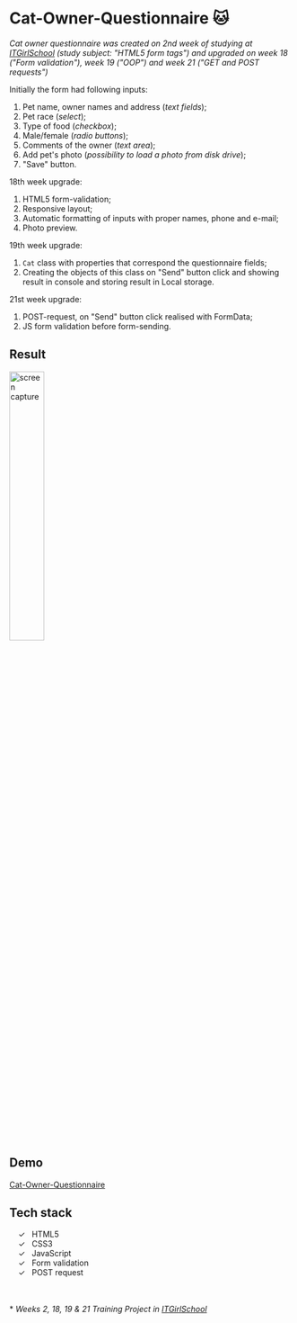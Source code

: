 # Cat-Owner-Questionnaire :cat:

_Cat owner questionnaire was created on 2nd week of studying at [ITGirlSchool] (study subject: "HTML5 form tags") and upgraded on week 18 ("Form validation"), week 19 ("OOP") and week 21 ("GET and POST requests")_

Initially the form had following inputs:

1. Pet name, owner names and address (_text fields_);
2. Pet race (_select_);
3. Type of food (_checkbox_);
4. Male/female (_radio buttons_);
5. Comments of the owner (_text area_);
6. Add pet's photo (_possibility to load a photo from disk drive_);
7. "Save" button.

18th week upgrade:
1. HTML5 form-validation;
2. Responsive layout;
3. Automatic formatting of inputs with proper names, phone and e-mail;
4. Photo preview.

19th week upgrade:
1. `Cat` class with properties that correspond the questionnaire fields; 
2. Creating the objects of this class on "Send" button click and showing result in console and storing result in Local storage.

21st week upgrade:
1. POST-request, on "Send" button click realised with FormData;
2. JS form validation before form-sending.

## Result
<img width="35%" alt="screen capture" src="../main/assets/img/captureweb.jpeg">

## Demo
[Cat-Owner-Questionnaire]

## Tech stack

&nbsp;&nbsp;&nbsp;&nbsp;&check;&nbsp;&nbsp; HTML5<br>
&nbsp;&nbsp;&nbsp;&nbsp;&check;&nbsp;&nbsp; CSS3<br>
&nbsp;&nbsp;&nbsp;&nbsp;&check;&nbsp;&nbsp; JavaScript<br>
&nbsp;&nbsp;&nbsp;&nbsp;&check;&nbsp;&nbsp; Form validation<br>
&nbsp;&nbsp;&nbsp;&nbsp;&check;&nbsp;&nbsp; POST request<br> 




<br><br> 
\* _Weeks 2, 18, 19 & 21 Training Project in [ITGirlSchool]_ 
  

   [ITGirlSchool]: <https://itgirlschool.com/en>
   [Cat-Owner-Questionnaire]: <https://alenagm.github.io/Cat-Owner-Questionnaire/>

